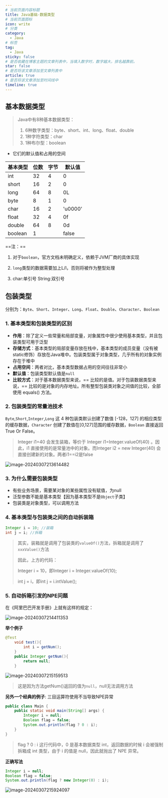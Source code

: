 ```yaml
---
# 当前页面内容标题
title: Java基础-数据类型
# 当前页面图标
icon: write
# 分类
category:
  - Java
# 标签
tag:
  - Java
sticky: false
# 是否收藏在博客主题的文章列表中，当填入数字时，数字越大，排名越靠前。
star: false
# 是否将该文章添加至文章列表中
article: true
# 是否将该文章添加至时间线中
timeline: true
---
```


## 基本数据类型

> Java中有8种基本数据类型：
>
> 1. 6种数字类型：byte、short、int、long、float、double
> 2. 1种字符类型：char
> 3. 1种布尔型：boolean

* 它们的默认值和占用的空间

| 基本类型 | 位数 | 字节 | 默认值  |
| -------- | ---- | ---- | ------- |
| int      | 32   | 4    | 0       |
| short    | 16   | 2    | 0       |
| long     | 64   | 8    | 0L      |
| byte     | 8    | 1    | 0       |
| char     | 16   | 2    | 'u0000' |
| float    | 32   | 4    | 0f      |
| double   | 64   | 8    | 0d      |
| boolean  | 1    |      | false   |

==注：==

1. 对于`boolean`，官方文档未明确定义，依赖于JVM厂商的具体实现

2. `long`类型的数据需要加上L/l，否则将被作为整型处理
3. char:单引号   String:双引号

## 包装类型

分别为：`Byte`、`Short`、`Integer`、`Long`、`Float`、`Double`、`Character`、`Boolean`

### 1. 基本类型和包装类型的区别

* **作用**：除了定义一些常量和局部变量，对象属性中很少使用基本类型，并且包装类型可用于泛型
* **存储方式**：基本类型的局部变量存放在栈中，基本类型的成员变量（没有被static修饰）存放在Java堆中。包装类型属于对象类型，几乎所有的对象实例存在于堆中
* **占用空间**：两者对比，基本类型数据占用的空间往往非常小
* **默认值**：包装类型默认值是`null`
* **比较方式**：对于基本数据类型来说，== 比较的是值。对于包装数据类型来说，== 比较的是对象的内存地址。所有整型包装类对象之间值的比较，全部使用 equals() 方法。

### 2. 包装类型的常量池技术

`Byte`,`Short`,`Integer`,`Long` 这 4 种包装类默认创建了数值 [-128，127] 的相应类型的缓存数据，`Character` 创建了数值在[0,127]范围的缓存数据，`Boolean` 直接返回 True Or False。

> Integer i1=40 会发生装箱，等价于 Integer i1=Integer.valueOf(40) 。因此，i1 直接使用的是常量池中的对象。而Integer i2 = new Integer(40) 会直接创建新的对象。两者i1==i2是false

![image-20240307213614482](https://blog-img-store1.oss-cn-guangzhou.aliyuncs.com/img/image-20240307213614482.png)

### 3. 为什么需要包装类型

* 有些业务场景，需要某对象的某些属性没有赋值，为null
* 泛型参数不能是基本类型【因为基本类型不是`Object`子类】
* 包装类是对象类型，可以调用方法

### 4. 基本类型与包装类之间的自动拆装箱

```java
Integer i = 10; //装箱
int j = i; //拆箱
```

> 其实，装箱就是调用了包装类的`valueOf()`方法，拆箱就是调用了`xxxValue()`方法
>
> 因此，上方的代码：
>
> Integer i = 10，即Integer i = Integer.valueOf(10);
>
> int j = i，即int j = i.intValue(); 

### 5. 自动拆箱引发的NPE问题

在《阿里巴巴开发手册》上就有这样的规定：

![image-20240307214411353](https://blog-img-store1.oss-cn-guangzhou.aliyuncs.com/img/image-20240307214411353.png)

**举个例子**

```java
@Test
    void test(){
        int i = getNum();
    }
    public Integer getNum(){
        return null;
    }
```

![image-20240307215159513](https://blog-img-store1.oss-cn-guangzhou.aliyuncs.com/img/image-20240307215159513.png)

> 这是因为方法getNum()返回的值为`null`，null无法调用方法

**另外一个经典的例子**: 三目运算符使用不当导致NPE异常

```java
public class Main {
    public static void main(String[] args) {
        Integer i = null;
        Boolean flag = false;
        System.out.println(flag ? 0 : i);
    }
}
```

>flag ? 0 : i 这行代码中，0 是基本数据类型 int，返回数据的时候 i 会被强制拆箱成 int 类型，由于 i 的值是 null，因此就抛出了 NPE 异常。

**正确写法**

```java
Integer i = null;
Boolean flag = false;
System.out.println(flag ? new Integer(0) : i);
```

![image-20240307215924097](https://blog-img-store1.oss-cn-guangzhou.aliyuncs.com/img/image-20240307215924097.png)

